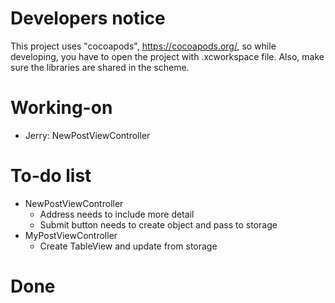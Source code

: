 # Developers notice
This project uses "cocoapods", https://cocoapods.org/, so while developing, you have to open the project with .xcworkspace file. Also, make sure the libraries are shared in the scheme. 

# Working-on
- Jerry: NewPostViewController

# To-do list
- NewPostViewController
    - Address needs to include more detail
    - Submit button needs to create object and pass to storage
- MyPostViewController
    - Create TableView and update from storage

# Done

